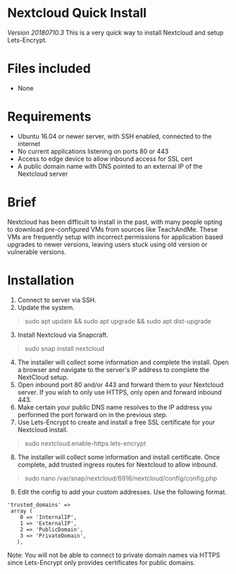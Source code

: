 # Nextcloud Quick Install
*Version 20180710.3*
This is a very quick way to install Nextcloud and setup Lets-Encrypt.  


# Files included
* None

# Requirements
* Ubuntu 16.04 or newer server, with SSH enabled, connected to the internet
* No current applications listening on ports 80 or 443
* Access to edge device to allow inbound access for SSL cert
* A public domain name with DNS pointed to an external IP of the Nextcloud server


# Brief
Nextcloud has been difficult to install in the past, with many people opting to download pre-configured VMs from sources like TeachAndMe.  These VMs are frequently setup with incorrect permissions for application based upgrades to newer versions, leaving users stuck using old version or vulnerable versions.    


# Installation

1. Connect to server via SSH.
2. Update the system.

>sudo apt update && sudo apt upgrade && sudo apt dist-upgrade    

3. Install Nextcloud via Snapcraft.

>sudo snap install nextcloud

4. The installer will collect some information and complete the install. Open a browser and navigate to the server's IP address to complete the NextCloud setup.
5. Open inbound port 80 and/or 443 and forward them to your Nextcloud server. If you wish to only use HTTPS, only open and forward inbound 443.
6. Make certain your public DNS name resolves to the IP address you performed the port forward on in the previous step.
7. Use Lets-Encrypt to create and install a free SSL certificate for your Nextcloud install.

>sudo nextcloud.enable-https lets-encrypt

8. The installer will collect some information and install certificate. Once complete, add trusted ingress routes for Nextcloud to allow inbound.

>sudo nano /var/snap/nextcloud/6916/nextcloud/config/config.php


9. Edit the config to add your custom addresses. Use the following format.

```
'trusted_domains' =>
 array (
    0 => 'InternalIP',
    1 => 'ExternalIP',
    2 => 'PublicDomain',
    3 => 'PrivateDomain',
   ),
```

Note: You will not be able to connect to private domain names via HTTPS since Lets-Encrypt only provides certificates for public domains.


